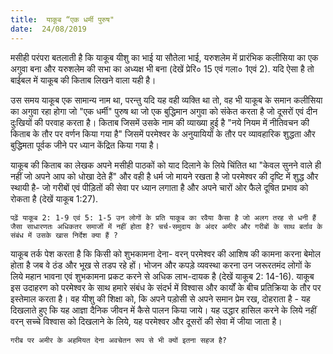 ```yaml
---
title:  याकूब “एक धर्मी पुरुष"
date:  24/08/2019
---
```


मसीही परंपरा बतलाती है कि याकूब यीशु का भाई या सौतेला भाई, यरुशलेम में प्रारंभिक कलीसिया का एक अगुवा बना और यरुशलेम की सभा का अध्यक्ष भी बना (देखें प्रेरि० 15 एवं गला० 1एवं 2). यदि ऐसा है तो बाईबल में याकूब की किताब लिखने वाला यही है।

उस समय याकूब एक सामान्य नाम था, परन्तु यदि यह वही व्यक्ति था तो, वह भी याकूब के समान कलीसिया का अगुवा रहा होगा जो "एक धर्मी" पुरुष था जो एक बुद्धिमान अगुवा को संकेत करता है जो दूसरों एवं दीन दुःखियों की परवाह करता है। किताब जिसमें उसके नाम की व्याख्या हुई है "नये नियम में नीतिवचन की किताब के तौर पर वर्णन किया गया है" जिसमें परमेश्वर के अनुयायियों के तौर पर व्यावहारिक शुद्धता और बुद्धिमता पूर्वक जीने पर ध्यान केंद्रित किया गया है।

याकूब की किताब का लेखक अपने मसीही पाठकों को याद दिलाने के लिये चिंतित था "केवल सुनने वाले ही नहीं जो अपने आप को धोखा देते हैं" और वही है धर्म जो मायने रखता है जो परमेश्वर की दृष्टि में शुद्ध और स्थायी है- जो गरीबों एवं पीड़ितों की सेवा पर ध्यान लगाता है और अपने चारों ओर फैले दूषित प्रभाव को रोकता है (देखें याकूब 1:27).

`पढ़ें याकूब 2: 1-9 एवं 5: 1-5 उन लोगों के प्रति याकूब का रवैया कैसा है जो अलग तरह से धनी हैं जैसा साधारणतः अधिकतर समाजों में नहीं होता है? चर्च-समुदाय के अंदर अमीर और गरीबों के साथ बर्ताव के संबंध में उसके खास निर्देश क्या हैं ?`

याकूब तर्क पेश करता है कि किसी को शुभकामना देना- वरन् परमेश्वर की आशिष की कामना करना बेमोल होता है जब वे ठंड और भूख से तडप रहे हों। भोजन और कपड़े व्यवस्था करना उन जरूरतमंद लोगों के लिये महान भावना एवं शुभकामना प्रकट करने से अधिक लाभ-दायक है (देखें याकूब 2: 14-16). याकूब इस उदाहरण को परमेश्वर के साथ हमारे संबंध के संदर्भ में विश्वास और कार्यों के बीच प्रतिक्रिया के तौर पर इस्तेमाल करता है। वह यीशु की शिक्षा को, कि अपने पड़ोसी से अपने समान प्रेम रख, दोहराता है - यह दिखलाते हुए कि यह आज्ञा दैनिक जीवन में कैसे पालन किया जाये। यह उद्धार हासिल करने के लिये नहीं वरन् सच्चे विश्वास को दिखलाने के लिये, यह परमेश्वर और दूसरों की सेवा में जीया जाता है।

`गरीब पर अमीर के अहमियत देना अवचेतन रूप से भी क्यों इतना सहज है?`